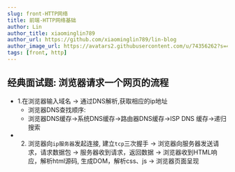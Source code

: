 ```yaml
---
slug: front-HTTP网络
title: 前端-HTTP网络基础
author: Lin
author_title: xiaominglin789
author_url: https://github.com/xiaominglin789/lin-blog
author_image_url: https://avatars2.githubusercontent.com/u/74356262?s=400&u=51bc963a308dd3748ba5133c9cfd29eb3bc0c207&v=4
tags: [front, http]
---
```



## 经典面试题: 浏览器请求一个网页的流程
- 1.在浏览器输入域名 -> 通过DNS解析,获取相应的ip地址
	+ 浏览器DNS查找顺序:
	+ 浏览器DNS缓存→系统DNS缓存→路由器DNS缓存→ISP DNS 缓存→递归搜索
- 2. 浏览器向`ip服务器`发起连接, 建立`tcp`三次握手
-> 浏览器向服务器发送请求，请求数据包
-> 服务器收到请求，返回数据
-> 浏览器收到HTML响应，解析html源码, 生成DOM，解析css、js
-> 浏览器页面呈现
